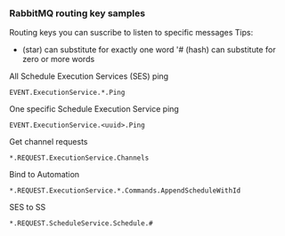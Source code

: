 ### RabbitMQ routing key samples
Routing keys you can suscribe to listen to specific messages
Tips:
* (star) can substitute for exactly one word
'# (hash) can substitute for zero or more words

All Schedule Execution Services (SES) ping 
```
EVENT.ExecutionService.*.Ping
```
One specific Schedule Execution Service ping 
```
EVENT.ExecutionService.<uuid>.Ping
```
Get channel requests
```
*.REQUEST.ExecutionService.Channels
```
Bind to Automation 
```
*.REQUEST.ExecutionService.*.Commands.AppendScheduleWithId
```
SES to SS
```
*.REQUEST.ScheduleService.Schedule.#
```
